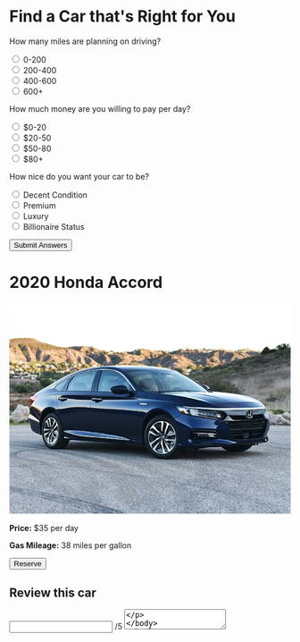 # Find a Car that's Right for You

<p>How many miles are planning on driving?</p>
<input type="radio" id="0-200" value="a1" name="q1">
<label for="0-200">0-200</label><br>
<input type="radio" id="200-400" value="a2" name="q1">
<label for="200-400">200-400</label><br>
<input type="radio" id="400-600" value="a3" name="q1">
<label for="400-600">400-600</label><br>
<input type="radio" id="600+" value="a4" name="q1">
<label for="600+">600+</label><br>

<p>How much money are you willing to pay per day?</p>
<input type="radio" id="0-20" value="a1" name="q2">
<label for="0-20">$0-20</label><br>
<input type="radio" id="20-50" value="a2" name="q2">
<label for="20-50">$20-50</label><br>
<input type="radio" id="50-80" value="a3" name="q2">
<label for="50-80">$50-80</label><br>
<input type="radio" id="80+" value="a4" name="q2">
<label for="80-100">$80+</label><br>

<p>How nice do you want your car to be?</p>
<input type="radio" id="decent" value="a1" name="q3">
<label for="decent">Decent Condition</label><br>
<input type="radio" id="premium" value="a2" name="q3">
<label for="premium">Premium</label><br>
<input type="radio" id="luxury" value="a3" name="q3">
<label for="luxury">Luxury</label><br>
<input type="radio" id="billionaire" value="a4" name="q3">
<label for="billionaire">Billionaire Status</label><br>

<script>
   function survey() {
    function calculateAnswers{
        var a1score = 0;
        var a2score = 0;
        var a3score = 0;
        var a4score = 0;

        var userAnswers = document.getElementsByType("radio");
        for (i=0; i<userAnswers.length; i++) {
        if (userAnswers[i].checked) {
            if (userAnswers[i].value) == "a1" {
                a1score = a1score + 1;
            }
            if (userAnswers[i].value) == "a2" {
                a2score = a2score + 1;
            }
            if (userAnswers[i].value) == "a3" {
                a3score = a3score + 1;
            }
            if (userAnswers[i].value) == "a4" {
                a4score = a4score + 1;
            }
       } 
      }
    }
   var maxScore = Math.max(a1score, a2score, a3score, a4score);
   var result = document.getElementById("result")
   if (a1score == maxScore) {
    result.innerHTML = "A1 Max test"
   }
   if (a2score == maxScore) {
    result.innerHTML = "A2 Max Test"
   }
   if (a3score == maxScore) {
    result.innerHTML = "A3 Max Test"
   }
   if (a4score == maxScore) {
    result.innerHTML = "A4 Max Test"
   }
}
</script>

<button onclick="survey()">Submit Answers</button>

<p id="result"></p>

# 2020 Honda Accord

![](images/honda.jpg)

<p><b>Price:</b> $35 per day</p>
<p><b>Gas Mileage:</b> 38 miles per gallon</p>

<button>Reserve</button>

## Review this car 

<input type="text"> /5 <textarea>